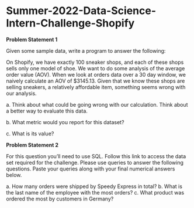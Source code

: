 # Summer-2022-Data-Science-Intern-Challenge-Shopify

**Problem Statement 1**

Given some sample data, write a program to answer the following: 

On Shopify, we have exactly 100 sneaker shops, and each of these shops sells only one model of shoe. We want to do some analysis of the average order value (AOV). When we look at orders data over a 30 day window, we naively calculate an AOV of $3145.13. Given that we know these shops are selling sneakers, a relatively affordable item, something seems wrong with our analysis. 

a.	Think about what could be going wrong with our calculation. Think about a better way to evaluate this data. 

b.	What metric would you report for this dataset?

c.	What is its value?

**Problem Statement 2**

For this question you’ll need to use SQL. Follow this link to access the data set required for the challenge. Please use queries to answer the following questions. Paste your queries along with your final numerical answers below.

a.	How many orders were shipped by Speedy Express in total?
b.	What is the last name of the employee with the most orders?
c.	What product was ordered the most by customers in Germany?
